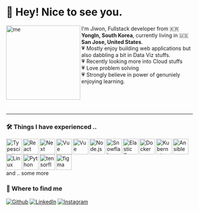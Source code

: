 
<h1> 👋 Hey! Nice to see you.</h1>

<div>
<img align="left" alt="me" src="https://github.com/wjdwl002/wjdwl002/assets/72961728/0c1164fd-bd0a-4165-b527-73a74cd03572" width="200"/>

<p>I'm Jiwon, Fullstack developer from 🇰🇷 <b>YongIn, South Korea</b>, currently living in 🇺🇸 <b>San Jose, United States</b>. 
  <br/> 💗 Mostly enjoy building web applications but also dabbling a bit in Data Viz stuffs. 
  <br/> 💗 Recently looking more into Cloud stuffs
  <br/> 💗 Love problem solving
  <br/> 💗 Strongly believe in power of genuniely enjoying learning. 
</p>
</div>

<br/>
<br/>
<br/>

<hr/>

### 🛠️ Things I have experienced ..
<a href="https://www.typescriptlang.org/" target="_blank"><img align="left" alt="Typescirpt" height ="42px" src="https://upload.wikimedia.org/wikipedia/commons/thumb/4/4c/Typescript_logo_2020.svg/2048px-Typescript_logo_2020.svg.png"></a>
<a href="https://react.dev/" target="_blank"> <img align="left" src="https://upload.wikimedia.org/wikipedia/commons/thumb/a/a7/React-icon.svg/2300px-React-icon.svg.png" alt="React" height="42px"/> </a> 
<a href="https://nextjs.org/" target="_blank"> <img align="left" src="https://www.datocms-assets.com/98835/1684410508-image-7.png" alt="Next" height="42px"/> </a> 
<a href="https://vuejs.org/" target="_blank"> <img align="left" src="https://upload.wikimedia.org/wikipedia/commons/thumb/9/95/Vue.js_Logo_2.svg/640px-Vue.js_Logo_2.svg.png" alt="Vue" height="42px"/> </a> 
<a href="https://nuxt.com/" target="_blank"> <img align="left" src="https://seeklogo.com/images/N/nuxt-logo-5EF50E1ABD-seeklogo.com.png" alt="Vue" height="42px"/> </a> 
<a href="https://nodejs.org" target="_blank"><img align="left" alt="Node.js" height ="42px" src="https://cdn-icons-png.flaticon.com/512/5968/5968322.png"></a>
<a href="[https://nodejs.org](https://www.snowflake.com/en/)" target="_blank"><img align="left" alt="Snowflake" height ="42px" src="https://www.strongdm.com/hubfs/21126185/Technology%20Images/5f2b5a5e7ee06cadf2e54edd_Snowflake-1.png"></a>
<a href="https://www.elastic.co/" target="_blank"><img align="left" alt="Elastic Search" height ="42px" src="https://cdn.freebiesupply.com/logos/large/2x/elastic-elasticsearch-logo-svg-vector.svg"></a>
<a href="https://www.docker.com/" target="_blank"><img align="left" alt="Docker" height ="42px" src="https://static-00.iconduck.com/assets.00/docker-icon-icon-2048x1479-cres2he9.png"></a>
<a href="https://kubernetes.io/" target="_blank"><img align="left" alt="Kubernetes" height ="42px" src="https://upload.wikimedia.org/wikipedia/commons/thumb/3/39/Kubernetes_logo_without_workmark.svg/2109px-Kubernetes_logo_without_workmark.svg.png"></a>
<a href="https://www.ansible.com/" target="_blank"><img align="left" alt="Ansible" height ="42px" src="https://static-00.iconduck.com/assets.00/ansible-icon-2048x2048-mc4z634w.png"></a>
<a href="https://www.linux.org/" target="_blank"><img align="left" alt="Linux" height ="42px" src="https://cdn.freebiesupply.com/logos/large/2x/linux-tux-2-logo-png-transparent.png"></a>
<a href="https://www.python.org" target="_blank"><img align="left" alt="Python" height ="42px" src="https://upload.wikimedia.org/wikipedia/commons/thumb/c/c3/Python-logo-notext.svg/1869px-Python-logo-notext.svg.png"></a>
<a href="https://www.tensorflow.org" target="_blank"> <img align="left" src="https://avatars.githubusercontent.com/u/15658638?s=280&v=4" alt="tensorflow" height="42px"/> </a> 
<a href="https://www.figma.com/" target="_blank"> <img src="https://raw.githubusercontent.com/rahul-jha98/github_readme_icons/main/language_and_tools/square/figma/figma.svg" alt="figma" height='42px'/> </a>
<br/>
and .. some more

### 🍒 Where to find me
<p>
  <a href="https://github.com/wjdwl002" target="_blank"><img alt="Github" src="https://img.shields.io/badge/GitHub-%2312100E.svg?&style=for-the-badge&logo=Github&logoColor=white" /></a> 
  <a href="https://www.linkedin.com/in/jiwon-joung-5242ab264" target="_blank"><img alt="LinkedIn" src="https://img.shields.io/badge/linkedin-%230077B5.svg?&style=for-the-badge&logo=linkedin&logoColor=white" /></a> 
  <a href="https://www.instagram.com/esthevely/?next=%2F" target="_blank"><img alt="Instagram" src="https://img.shields.io/badge/instagrm-%23D02772.svg?&style=for-the-badge&logo=instagram&logoColor=white" /></a>
</p>

